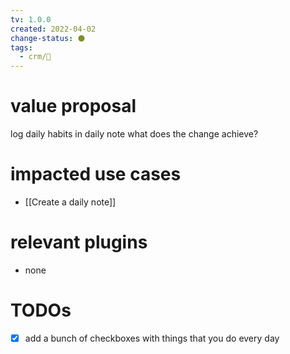 ```yaml
---
tv: 1.0.0
created: 2022-04-02
change-status: ⚫
tags:
  - crm/🌿
---
```


# value proposal
log daily habits in daily note
what does the change achieve?

# impacted use cases
- [[Create a daily note]]

# relevant plugins
- none

# TODOs
- [x] add a bunch of checkboxes with things that you do every day






































